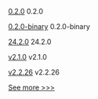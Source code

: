
[0.2.0](https://github.com/hyperledger/aries-uniffi-wrappers/releases/tag/0.2.0) 0.2.0

[0.2.0-binary](https://github.com/hyperledger/aries-uniffi-wrappers/releases/tag/0.2.0-binary) 0.2.0-binary

[24.2.0](https://github.com/hyperledger/besu/releases/tag/24.2.0) 24.2.0

[v2.1.0](https://github.com/hyperledger/aries-framework-kotlin/releases/tag/v2.1.0) v2.1.0

[v2.2.26](https://github.com/hyperledger/fabric-sdk-java/releases/tag/v2.2.26) v2.2.26


[See more >>>](https://start-here.hyperledger.org/releases)
